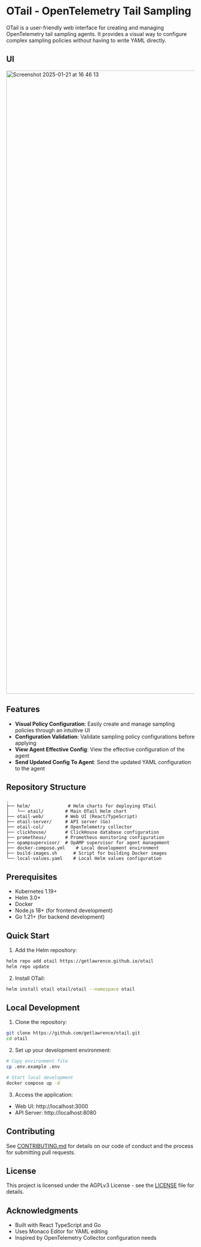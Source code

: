 # OTail - OpenTelemetry Tail Sampling

OTail is a user-friendly web interface for creating and managing OpenTelemetry tail sampling agents. It provides a visual way to configure complex sampling policies without having to write YAML directly.

## UI
<img width="1664" alt="Screenshot 2025-01-21 at 16 46 13" src="https://github.com/user-attachments/assets/f6c2e316-a365-4503-afef-f8298e298d87" />

## Features

- **Visual Policy Configuration**: Easily create and manage sampling policies through an intuitive UI
- **Configuration Validation**: Validate sampling policy configurations before applying
- **View Agent Effective Config**: View the effective configuration of the agent
- **Send Updated Config To Agent**: Send the updated YAML configuration to the agent

## Repository Structure

```
.
├── helm/              # Helm charts for deploying OTail
│   └── otail/        # Main OTail Helm chart
├── otail-web/        # Web UI (React/TypeScript)
├── otail-server/     # API server (Go)
├── otail-col/        # OpenTelemetry collector
├── clickhouse/       # ClickHouse database configuration
├── prometheus/       # Prometheus monitoring configuration
├── opampsupervisor/  # OpAMP supervisor for agent management
├── docker-compose.yml    # Local development environment
├── build-images.sh      # Script for building Docker images
└── local-values.yaml    # Local Helm values configuration
```

## Prerequisites

- Kubernetes 1.19+
- Helm 3.0+
- Docker
- Node.js 18+ (for frontend development)
- Go 1.21+ (for backend development)

## Quick Start

1. Add the Helm repository:
```bash
helm repo add otail https://getlawrence.github.io/otail
helm repo update
```

2. Install OTail:
```bash
helm install otail otail/otail --namespace otail
```

## Local Development

1. Clone the repository:
```bash
git clone https://github.com/getlawrence/otail.git
cd otail
```

2. Set up your development environment:
```bash
# Copy environment file
cp .env.example .env

# Start local development
docker compose up -d
```

3. Access the application:
- Web UI: http://localhost:3000
- API Server: http://localhost:8080

## Contributing

See [CONTRIBUTING.md](CONTRIBUTING.md) for details on our code of conduct and the process for submitting pull requests.

## License

This project is licensed under the AGPLv3 License - see the [LICENSE](LICENSE) file for details.

## Acknowledgments

- Built with React TypeScript and Go
- Uses Monaco Editor for YAML editing
- Inspired by OpenTelemetry Collector configuration needs
